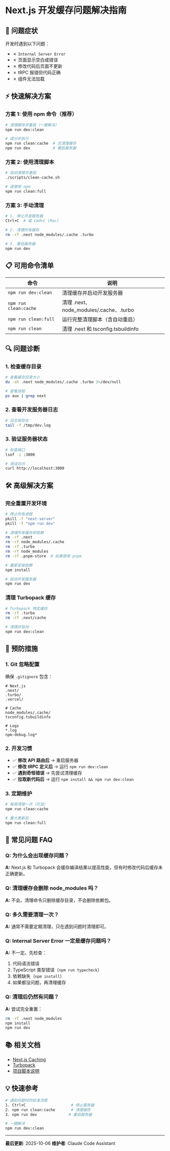 # Next.js 开发缓存问题解决指南

## 🚨 问题症状

开发时遇到以下问题：
- ✗ `Internal Server Error`
- ✗ 页面显示空白或错误
- ✗ 修改代码后页面不更新
- ✗ tRPC 报错但代码正确
- ✗ 组件无法加载

## ⚡ 快速解决方案

### 方案 1: 使用 npm 命令（推荐）

```bash
# 清理缓存并重启（一键解决）
npm run dev:clean

# 或分步执行
npm run clean:cache  # 仅清理缓存
npm run dev          # 重启服务器
```

### 方案 2: 使用清理脚本

```bash
# 自动清理并重启
./scripts/clean-cache.sh

# 或使用 npm
npm run clean:full
```

### 方案 3: 手动清理

```bash
# 1. 停止开发服务器
Ctrl+C  # 或 Cmd+C (Mac)

# 2. 清理所有缓存
rm -rf .next node_modules/.cache .turbo

# 3. 重启服务器
npm run dev
```

## 📋 可用命令清单

| 命令 | 说明 |
|------|------|
| `npm run dev:clean` | 清理缓存并启动开发服务器 |
| `npm run clean:cache` | 清理 .next、node_modules/.cache、.turbo |
| `npm run clean:full` | 运行完整清理脚本（含自动重启） |
| `npm run clean` | 清理 .next 和 tsconfig.tsbuildinfo |

## 🔍 问题诊断

### 1. 检查缓存目录

```bash
# 查看缓存目录大小
du -sh .next node_modules/.cache .turbo 2>/dev/null

# 查看进程
ps aux | grep next
```

### 2. 查看开发服务器日志

```bash
# 日志保存在
tail -f /tmp/dev.log
```

### 3. 验证服务器状态

```bash
# 检查端口
lsof -i :3000

# 测试访问
curl http://localhost:3000
```

## 🛠️ 高级解决方案

### 完全重置开发环境

```bash
# 停止所有进程
pkill -f "next-server"
pkill -f "npm run dev"

# 清理所有缓存和依赖
rm -rf .next
rm -rf node_modules/.cache
rm -rf .turbo
rm -rf node_modules
rm -rf .pnpm-store  # 如果使用 pnpm

# 重新安装依赖
npm install

# 启动开发服务器
npm run dev
```

### 清理 Turbopack 缓存

```bash
# Turbopack 特定缓存
rm -rf .turbo
rm -rf .next/cache

# 清理并启动
npm run dev:clean
```

## 🔄 预防措施

### 1. Git 忽略配置

确保 `.gitignore` 包含：

```gitignore
# Next.js
.next/
.turbo/
.vercel/

# Cache
node_modules/.cache/
tsconfig.tsbuildinfo

# Logs
*.log
npm-debug.log*
```

### 2. 开发习惯

- ✅ **修改 API 路由后** → 重启服务器
- ✅ **修改 tRPC 定义后** → 运行 `npm run dev:clean`
- ✅ **遇到奇怪错误** → 先尝试清理缓存
- ✅ **拉取新代码后** → 运行 `npm install && npm run dev:clean`

### 3. 定期维护

```bash
# 每周清理一次（可选）
npm run clean:cache

# 重大更新后
npm run clean:full
```

## 🐛 常见问题 FAQ

### Q: 为什么会出现缓存问题？

**A:** Next.js 和 Turbopack 会缓存编译结果以提高性能，但有时修改代码后缓存未正确更新。

### Q: 清理缓存会删除 node_modules 吗？

**A:** 不会。清理命令只删除缓存目录，不会删除依赖包。

### Q: 多久需要清理一次？

**A:** 通常不需要定期清理，只在遇到问题时清理即可。

### Q: Internal Server Error 一定是缓存问题吗？

**A:** 不一定。先检查：
1. 代码语法错误
2. TypeScript 类型错误（`npm run typecheck`）
3. 依赖缺失（`npm install`）
4. 如果都没问题，再清理缓存

### Q: 清理后仍然有问题？

**A:** 尝试完全重置：
```bash
rm -rf .next node_modules
npm install
npm run dev
```

## 📚 相关文档

- [Next.js Caching](https://nextjs.org/docs/app/building-your-application/caching)
- [Turbopack](https://turbo.build/pack/docs)
- [项目脚本说明](./scripts/README.md)

## 💡 快速参考

```bash
# 遇到问题时的标准流程
1. Ctrl+C                    # 停止服务器
2. npm run clean:cache       # 清理缓存
3. npm run dev              # 重启服务器

# 一键解决
npm run dev:clean
```

---

**最后更新**: 2025-10-06
**维护者**: Claude Code Assistant

